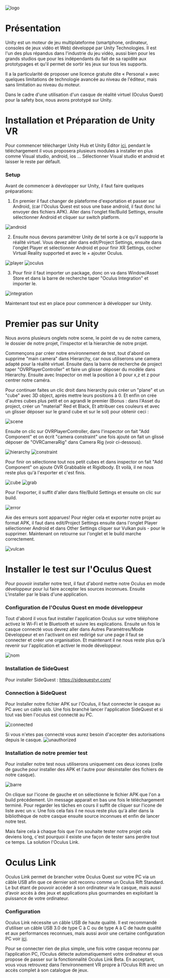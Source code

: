 ![logo](Images/logo.png)

# Présentation
Unity est un moteur de jeu multiplateforme (smartphone, ordinateur, consoles de jeux vidéo et Web) développé par Unity Technologies. Il est l'un des plus répandus dans l'industrie du jeu vidéo, aussi bien pour les grands studios que pour les indépendants du fait de sa rapidité aux prototypages et qu'il permet de sortir les jeux sur tous les supports.

Il a la particularité de proposer une licence gratuite dite « Personal » avec quelques limitations de technologie avancée au niveau de l'éditeur, mais sans limitation au niveau du moteur.

Dans le cadre d'une utilisation d'un casque de réalité virtuel (Oculus Quest) pour la safety box, nous avons prototypé sur Unity.

# Installation et Préparation de Unity VR
Pour commencer télécharger Unity Hub et Unity Editor [ici](https://unity3d.com/fr/get-unity/download),
pendant le téléchargement il vous proposera plusieurs modules à installer en plus comme Visual studio, android, ios ... Sélectionner Visual studio et android et laisser le reste par défault.

### Setup
Avant de commencer à développer sur Unity, il faut faire quelques préparations:
1. En premier il faut changer de plateforme d'exportation et passer sur Android, (car l'Oculus Quest est sous une base android, il faut donc lui envoyer des fichiers APK). Aller dans l'onglet file/Build Settings, ensuite sélectionner Android et cliquer sur switch platform.

![android](Images/android.png)

2. Ensuite nous devons paramétrer Unity de tel sorte à ce qu'il supporte la réalité virtuel. Vous devez aller dans edit/Project Settings, ensuite dans l'onglet Player et sélectionner Android et pour finir XR Settings, cocher Virtual Reality supported et avec le + ajouter Oculus.  

![player](Images/player.png)   ![oculus](Images/oculus.png)

3. Pour finir il faut importer un package, donc on va dans Window/Asset Store et dans la barre de recherche taper "Oculus Integration" et importer le.

![integration](Images/integration.png)

Maintenant tout est en place pour commencer à développer sur Unity.

# Premier pas sur Unity
Nous avons plusieurs onglets notre scene, le point de vu de notre camera, le dossier de notre projet, l'inspector et la hierarchie de notre projet.

Commençons par créer notre environnement de test, tout d'abord on supprime "main camera" dans Hierarchy, car nous utiliserons une camera adapté pour la réalité virtuel. Ensuite dans la barre de recherche de project taper "OVRPlayerController" et faire un glisser déposer du modèle dans Hierarchy. Ensuite avec Inspector on met la position à 0 pour x,z et z pour centrer notre caméra.

Pour continuer faites un clic droit dans hierarchy puis créer un "plane" et un "cube" avec 3D object, après mettre leurs positions à 0. Et enfin on crée d'autres cubes plus petit et on agrandi le premier (Bonus : dans l'Asset du project, créer un "material" Red et Black, Et attribuer ces couleurs et avec un glisser déposer sur le grand cube et sur le sol) pour obtenir ceci :

![scene](Images/scene.png)

Ensuite on clic sur OVRPlayerController, dans l'inspector on fait "Add Component" et on écrit "camera constraint" une fois ajouté on fait un glissé déposer de "OVRCameraRig" dans Camera Rig (voir ci-dessous).

![hierarchy](Images/hierarchy.png) ![constraint](Images/constraint.png)

Pour finir on sélectionne tout nos petit cubes et dans inspector on fait "Add Component" on ajoute OVR Grabbable et Rigidbody. Et voilà, il ne nous reste plus qu'à l'exporter et c'est finis.

![cube](Images/cube.png) ![grab](Images/grab.png)

Pour l'exporter, il suffit d'aller dans file/Build Settings et ensuite on clic sur build. 

![error](Images/error.png)

Aie des erreurs sont apparues! Pour régler cela et exporter notre projet au format APK, il faut dans edit/Project Settings ensuite dans l'onglet Player sélectionner Android et dans Other Settings cliquer sur Vulkan puis - pour le supprimer. Maintenant on retourne sur l'onglet et le build marche correctement.

![vulcan](Images/vulcan.png)

# Installer le test sur l'Oculus Quest
Pour pouvoir installer notre test, il faut d'abord mettre notre Oculus en mode développeur pour lui faire accepter les sources inconnues. Ensuite L'installer par le biais d'une application.

### Configuration de l'Oculus Quest en mode développeur
Tout d'abord il vous faut installer l'application Oculus sur votre téléphone activez le Wi-Fi et le Bluetooth et suivre les explications. Ensuite un fois le casque connecté vous devrez aller dans Autres Paramètres/Mode Développeur et en l'activant on est redirigé sur une page il faut se connecter et créer une organisation. Et maintenant il ne nous reste plus qu'à revenir sur l'application et activer le mode développeur.

 ![nom](Images/nom.PNG)


### Installation de SideQuest
Pour installer SideQuest : https://sidequestvr.com/

### Connection à SideQuest
Pour Installer notre fichier APK sur l'Oculus, il faut connecter le casque au PC avec un cable usb. Une fois branché lancer l'application SideQuest et si tout vas bien l'oculus est connecté au PC.

![connected](Images/connected.png)

Si vous n'etes pas connecté vous aurez besoin d'accepter des autorisations depuis le casque. ![unauthorized](Images/unauthorized.png)

### Installation de notre premier test
Pour installer notre test nous utiliserons uniquement ces deux icones (celle de gauche pour installer des APK et l'autre pour désinstaller des fichiers de notre casque). 

![barre](Images/barre.png)

On clique sur l'icone de gauche et on sélectionne le fichier APK que l'on a build précédement. Un message apparait en bas une fois le téléchargement terminé. Pour regarder les tâches en cours il suffit de cliquer sur l'icone de liste avec un v. Une fois cela fais il ne nous reste plus qu'à aller dans la bibliothèque de notre casque ensuite source inconnues et enfin de lancer notre test. 

Mais faire cela à chaque fois que l'on souhaite tester notre projet cela deviens long, c'est pourquoi il existe une façon de tester sans perdre tout ce temps. La solution l'Oculus Link.

# Oculus Link
Oculus Link permet de brancher votre Oculus Quest sur votre PC via un câble USB afin que ce dernier soit reconnu comme un Oculus Rift Standard. Le but étant de pouvoir accéder à son ordinateur via le casque, mais aussi d’avoir accès à des jeux et applications plus gourmandes en exploitant la puissance de votre ordinateur. 

### Configuration
Oculus Link nécessite un câble USB de haute qualité. Il est recommandé d’utiliser un câble USB 3.0 de type C à C ou de type A à C de haute qualité et aux performances reconnues, mais aussi avoir une certaine configuration PC voir [ici](https://support.oculus.com/444256562873335/).

Pour se connecter rien de plus simple, une fois votre casque reconnu par l’application PC, l’Oculus détecte automatiquement votre ordinateur et vous propose de passer sur la fonctionnalité Oculus Link Beta. En acceptant, vous vous retrouvez dans l’environnement VR propre à l’Oculus Rift avec un accès complet à son catalogue de jeux.
